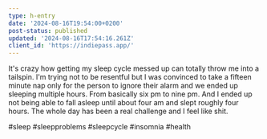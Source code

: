 ```yaml
---
type: h-entry
date: '2024-08-16T19:54:00+0200'
post-status: published
updated: '2024-08-16T17:54:16.261Z'
client_id: 'https://indiepass.app/'
---
```

It's crazy how getting my sleep cycle messed up can totally throw me into a tailspin. I'm trying not to be resentful but I was convinced to take a fifteen minute nap only for the person to ignore their alarm and we ended up sleeping multiple hours. From basically six pm to nine pm. And I ended up not being able to fall asleep until about four am and slept roughly four hours. The whole day has been a real challenge and I feel like shit.

#sleep #sleepproblems #sleepcycle #insomnia #health
